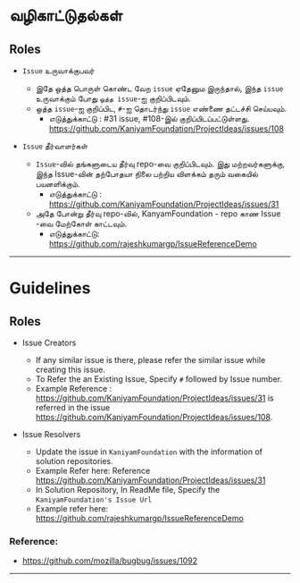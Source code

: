 # வழிகாட்டுதல்கள்

## Roles
- `Issue` உருவாக்குபவர்
    - இதே ஒத்த பொருள் கொண்ட வேற `issue` ஏதேனும இருந்தால், இந்த `issue` உருவாக்கும் போது `ஒத்த issue`-ஐ குறிப்பிடவும்.
    -  ஒத்த `issue`-ஐ குறிப்பிட, `#`-ஐ தொடர்ந்து `issue` எண்ணை தட்டச்சி செய்யவும்.
        - எடுத்துக்காட்டு : #31 issue, #108-இல் குறிப்பிடப்பட்டுள்ளது. https://github.com/KaniyamFoundation/ProjectIdeas/issues/108

- `Issue` தீர்வாளர்கள்
    - `Issue`-வில் தங்களுடைய தீர்வு repo-வை  குறிப்பிடவும். இது மற்றவர்களுக்கு, இந்த Issue-வின் தற்போதயா நிலை பற்றிய விளக்கம் தரும் வகையில்   பயனளிக்கும்.
        - எடுத்துக்காட்டு : https://github.com/KaniyamFoundation/ProjectIdeas/issues/31
    - அதே போன்று தீர்வு repo-வில், KanyamFoundation - repo காண Issue -வை மேற்கோள் காட்டவும்.
        - எடுத்துக்காட்டு: https://github.com/rajeshkumargp/IssueReferenceDemo

---
# Guidelines

## Roles
  - Issue Creators      
      - If any similar issue is there, please refer the similar issue while creating this issue.
      - To Refer the an Existing Issue, Specify `#` followed by Issue number.
      - Example Reference : https://github.com/KaniyamFoundation/ProjectIdeas/issues/31 is referred in the issue https://github.com/KaniyamFoundation/ProjectIdeas/issues/108.

  - Issue Resolvers
      - Update the issue in `KaniyamFoundation` with the information of solution repositories.
      - Example Refer here: Reference https://github.com/KaniyamFoundation/ProjectIdeas/issues/31
      - In Solution Repository, In ReadMe file, Specify the `KaniyamFoundation's Issue Url`
      - Example refer here: https://github.com/rajeshkumargp/IssueReferenceDemo

### Reference:
- https://github.com/mozilla/bugbug/issues/1092      

---
